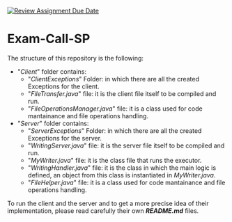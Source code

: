 [![Review Assignment Due Date](https://classroom.github.com/assets/deadline-readme-button-24ddc0f5d75046c5622901739e7c5dd533143b0c8e959d652212380cedb1ea36.svg)](https://classroom.github.com/a/rts85WUr)
# Exam-Call-SP
The structure of this repository is the following:
  - "_Client_" folder contains:
    - "_ClientExceptions_" Folder: in which there are all the created Exceptions for the client.
    - "_FileTransfer.java_" file: it is the client file itself to be compiled and run. 
    - "_FileOperationsManager.java_" file: it is a class used for code mantainance and file operations handling. 
  - "_Server_" folder contains:
    - "_ServerExceptions_"  Folder: in which there are all the created Exceptions for the server.
    - "_WritingServer.java_" file: it is the server file itself to be compiled and run. 
    - "_MyWriter.java_" file: it is the class file that runs the executor.
    - "_WritingHandler.java_" file: it is the class in which the main logic is defined, an object from this class is instantiated in _MyWriter.java_.
    - "_FileHelper.java_" file: it is a class used for code mantainance and file operations handling.

To run the client and the server and to get a more precise idea of their implementation, please read carefully their own **_README.md_** files.
